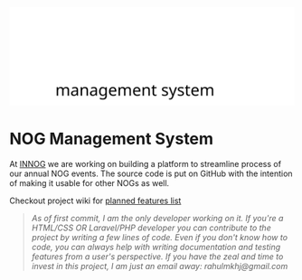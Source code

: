 
![Alt NOGMS Logo](public/assets/images/nogms-logo-vertical-dark.svg)

# NOG Management System

At [INNOG](https://innog.net) we are working on building a platform to streamline
process of our annual NOG events. The source code is put on GitHub with the intention
of making it usable for other NOGs as well.

Checkout project wiki for [planned features list](https://github.com/rahulmkhj/nogms/wiki/Planned-Features-List)

> _As of first commit, I am the only developer working on it. 
> If you're a HTML/CSS OR Laravel/PHP developer
> you can contribute to the project by writing a few lines of code. Even if you don't know
> how to code, you can always help with writing documentation and
> testing features from a user's perspective. If you have the zeal and time
> to invest in this project, I am just an email away: rahulmkhj@gmail.com_
